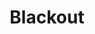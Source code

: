 ---
layout: song
redirect_from: /Home/Song/
id: 10
title: Blackout
artist: Kraedt
genre: Electro House
image: Blackout.jpg
buy-able: true
downloadable: false
yt-id: tUqMwMSu3Kw
itunes: https://itunes.apple.com/us/album/blackout-single/id912126669
beatport: https://www.beatport.com/release/blackout/1365624
gplay: https://play.google.com/store/music/album/Kraedt_Blackout?id=Bnrphny5mnh2gmxdxcdslpnkgha
amazon: https://www.amazon.com/Blackout-Original-Mix/dp/B00NE6RPIW/ref=sr_1_23?s=dmusic&ie=UTF8&qid=1491041296&sr=1-23&keywords=Kraedt
license: 3
---